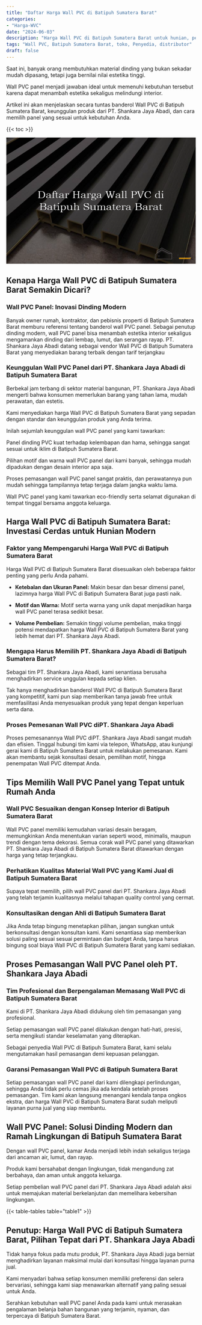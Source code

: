 ```yaml
---
title: "Daftar Harga Wall PVC di Batipuh Sumatera Barat"
categories: 
- "Harga-WVC"
date: "2024-06-03"
description: "Harga Wall PVC di Batipuh Sumatera Barat untuk hunian, perkantoran, dan gerai. Panel terbaik, variasi motif, variasi warna elegan, beserta layanan pemasangan ditangani oleh tim ahli serta kepastian resmi!|Jasa penjualan Wall PVC di Batipuh Sumatera Barat untuk keperluan hunian, kantor, atau toko, dengan panel unggulan dan penempatan oleh tim profesional dan jaminan resmi.|Solusi Wall PVC di Batipuh Sumatera Barat yang terpercaya bagi hunian, kantor, serta toko, dengan panel berkualitas dan pemasangan dikerjakan oleh tenaga ahli profesional dan kepastian resmi.|Penjualan Wall PVC di Batipuh Sumatera Barat bagi tempat tinggal, office, serta gerai, beserta produk berkualitas dan instalasi ditangani oleh teknisi profesional, dilengkapi beserta kepastian resmi.}"
tags: "Wall PVC, Batipuh Sumatera Barat, toko, Penyedia, distributor"
draft: false
---
```


Saat ini, banyak orang membutuhkan material dinding yang bukan sekadar mudah dipasang, tetapi juga bernilai nilai estetika tinggi.

Wall PVC panel menjadi jawaban ideal untuk memenuhi kebutuhan tersebut karena dapat menambah estetika sekaligus melindungi interior.

Artikel ini akan menjelaskan secara tuntas banderol Wall PVC di Batipuh Sumatera Barat, keunggulan produk dari PT. Shankara Jaya Abadi, dan cara memilih panel yang sesuai untuk kebutuhan Anda.

{{< toc >}}

![Daftar Harga Wall PVC di Batipuh Sumatera Barat](/images/Harga-WVC/Daftar-Harga-Wall-PVC-di-Batipuh-Sumatera-Barat.png)


## Kenapa Harga Wall PVC di Batipuh Sumatera Barat Semakin Dicari?

### Wall PVC Panel: Inovasi Dinding Modern

Banyak owner rumah, kontraktor, dan pebisnis properti di Batipuh Sumatera Barat memburu referensi tentang banderol wall PVC panel. Sebagai penutup dinding modern, wall PVC panel bisa menambah estetika interior sekaligus mengamankan dinding dari lembap, lumut, dan serangan rayap. PT. Shankara Jaya Abadi datang sebagai vendor Wall PVC di Batipuh Sumatera Barat yang menyediakan barang terbaik dengan tarif terjangkau

### Keunggulan Wall PVC Panel dari PT. Shankara Jaya Abadi di Batipuh Sumatera Barat

Berbekal jam terbang di sektor material bangunan, PT. Shankara Jaya Abadi mengerti bahwa konsumen memerlukan barang yang tahan lama, mudah perawatan, dan estetis.

Kami menyediakan harga Wall PVC di Batipuh Sumatera Barat yang sepadan dengan standar dan keunggulan produk yang Anda terima.

Inilah sejumlah keunggulan wall PVC panel yang kami tawarkan:

Panel dinding PVC kuat terhadap kelembapan dan hama, sehingga sangat sesuai untuk iklim di Batipuh Sumatera Barat.

Pilihan motif dan warna wall PVC panel dari kami banyak, sehingga mudah dipadukan dengan desain interior apa saja.

Proses pemasangan wall PVC panel sangat praktis, dan perawatannya pun mudah sehingga tampilannya tetap terjaga dalam jangka waktu lama.

Wall PVC panel yang kami tawarkan eco-friendly serta selamat digunakan di tempat tinggal bersama anggota keluarga.

## Harga Wall PVC di Batipuh Sumatera Barat: Investasi Cerdas untuk Hunian Modern

### Faktor yang Mempengaruhi Harga Wall PVC di Batipuh Sumatera Barat

Harga Wall PVC di Batipuh Sumatera Barat disesuaikan oleh beberapa faktor penting yang perlu Anda pahami.

- **Ketebalan dan Ukuran Panel:** Makin besar dan besar dimensi panel, lazimnya harga Wall PVC di Batipuh Sumatera Barat juga pasti naik.

- **Motif dan Warna:** Motif serta warna yang unik dapat menjadikan harga wall PVC panel terasa sedikit besar.

- **Volume Pembelian:** Semakin tinggi volume pembelian, maka tinggi potensi mendapatkan harga Wall PVC di Batipuh Sumatera Barat yang lebih hemat dari PT. Shankara Jaya Abadi.

### Mengapa Harus Memilih PT. Shankara Jaya Abadi di Batipuh Sumatera Barat?

Sebagai tim PT. Shankara Jaya Abadi, kami senantiasa berusaha menghadirkan service unggulan kepada setiap klien.

Tak hanya menghadirkan banderol Wall PVC di Batipuh Sumatera Barat yang kompetitif, kami pun siap memberikan tanya jawab free untuk memfasilitasi Anda menyesuaikan produk yang tepat dengan keperluan serta dana.

### Proses Pemesanan Wall PVC diPT. Shankara Jaya Abadi

Proses pemesanannya Wall PVC diPT. Shankara Jaya Abadi sangat mudah dan efisien. Tinggal hubungi tim kami via telepon, WhatsApp, atau kunjungi gerai kami di Batipuh Sumatera Barat untuk melakukan pemesanan. Kami akan membantu sejak konsultasi desain, pemilihan motif, hingga penempatan Wall PVC ditempat Anda.

## Tips Memilih Wall PVC Panel yang Tepat untuk Rumah Anda

### Wall PVC Sesuaikan dengan Konsep Interior di Batipuh Sumatera Barat

Wall PVC panel memiliki kemudahan variasi desain beragam, memungkinkan Anda menentukan varian seperti wood, minimalis, maupun trendi dengan tema dekorasi. Semua corak wall PVC panel yang ditawarkan PT. Shankara Jaya Abadi di Batipuh Sumatera Barat ditawarkan dengan harga yang tetap terjangkau.

### Perhatikan Kualitas Material Wall PVC yang Kami Jual di Batipuh Sumatera Barat

Supaya tepat memilih, pilih wall PVC panel dari PT. Shankara Jaya Abadi yang telah terjamin kualitasnya melalui tahapan quality control yang cermat.

### Konsultasikan dengan Ahli di Batipuh Sumatera Barat

Jika Anda tetap bingung menetapkan pilihan, jangan sungkan untuk berkonsultasi dengan konsultan kami. Kami senantiasa siap memberikan solusi paling sesuai sesuai permintaan dan budget Anda, tanpa harus bingung soal biaya Wall PVC di Batipuh Sumatera Barat yang kami sediakan.

## Proses Pemasangan Wall PVC Panel oleh PT. Shankara Jaya Abadi

### Tim Profesional dan Berpengalaman Memasang Wall PVC di Batipuh Sumatera Barat

Kami di PT. Shankara Jaya Abadi didukung oleh tim pemasangan yang profesional.

Setiap pemasangan wall PVC panel dilakukan dengan hati-hati, presisi, serta mengikuti standar keselamatan yang diterapkan.

Sebagai penyedia Wall PVC di Batipuh Sumatera Barat, kami selalu mengutamakan hasil pemasangan demi kepuasan pelanggan.

### Garansi Pemasangan Wall PVC di Batipuh Sumatera Barat

Setiap pemasangan wall PVC panel dari kami dilengkapi perlindungan, sehingga Anda tidak perlu cemas jika ada kendala setelah proses pemasangan. Tim kami akan langsung menangani kendala tanpa ongkos ekstra, dan harga Wall PVC di Batipuh Sumatera Barat sudah meliputi layanan purna jual yang siap membantu.

## Wall PVC Panel: Solusi Dinding Modern dan Ramah Lingkungan di Batipuh Sumatera Barat

Dengan wall PVC panel, kamar Anda menjadi lebih indah sekaligus terjaga dari ancaman air, lumut, dan rayap.

Produk kami bersahabat dengan lingkungan, tidak mengandung zat berbahaya, dan aman untuk anggota keluarga.

Setiap pembelian wall PVC panel dari PT. Shankara Jaya Abadi adalah aksi untuk memajukan material berkelanjutan dan memelihara kebersihan lingkungan.

{{< table-tables table="table1" >}}

## Penutup: Harga Wall PVC di Batipuh Sumatera Barat, Pilihan Tepat dari PT. Shankara Jaya Abadi

Tidak hanya fokus pada mutu produk, PT. Shankara Jaya Abadi juga berniat menghadirkan layanan maksimal mulai dari konsultasi hingga layanan purna jual.

Kami menyadari bahwa setiap konsumen memiliki preferensi dan selera bervariasi, sehingga kami siap menawarkan alternatif yang paling sesuai untuk Anda.

Serahkan kebutuhan wall PVC panel Anda pada kami untuk merasakan pengalaman belanja bahan bangunan yang terjamin, nyaman, dan terpercaya di Batipuh Sumatera Barat.
